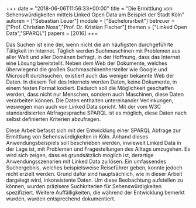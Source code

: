 +++
date = "2018-06-06T11:56:33+00:00"
title = "Die Ermittlung von Sehenswürdigkeiten mittels Linked Open Data am Beispiel der Stadt Köln"
autoren = ["Sebastian Leuer"]
module = ["Bachelorarbeit"]
betreuer = ["Prof. Christian Noss","Prof. Dr. Kristian Fischer"]
themen = ["Linked Open Data","SPARQL"]
papers = [2016]
+++

Das Suchen ist eine der, wenn nicht die am häufigsten durchgeführte Tätigkeit im Internet.
Täglich werden Suchmaschinen mit Problemen aus aller Welt und aller Domänen
befragt, in der Hoffnung, dass das Internet eine Lösung bereitstellt. Neben dem Web
der Dokumente, welches überwiegend die großen Suchmaschinenhersteller wie Google
und Microsoft durchsuchen, existiert auch das weniger bekannte Web der Daten. In
diesem Teil des Internets werden Daten, keine Dokumente, in einem festen Format kodiert.
Dadurch soll die Möglichkeit geschaffen werden, dass nicht nur Menschen, sondern
auch Maschinen, diese Daten verarbeiten können. Die Daten enthalten untereinander
Verlinkungen, weswegen man auch von Linked Data spricht. Mit der vom W3C standardisierten
Abfragesprache SPARQL ist es möglich, diese Daten nach selbst definierten
Kriterien abzufragen.

Diese Arbeit befasst sich mit der Entwicklung einer SPARQL Abfrage zur Ermittlung
von Sehenswürdigkeiten in Köln. Anhand dieses Anwendungsbeispiels soll beschrieben
werden, inwieweit Linked Data in der Lage ist, mit Problemen und Fragestellungen des
Alltags umzugehen. Es wird sich zeigen, dass es grundsätzlich möglich ist, derartige
Anwendungsszenarien mit Linked Data zu lösen. Ein umfassendes Suchergebnis, welches
beispielsweise Reiseführer geben, konnte jedoch nicht erzielt werden. Grund dafür
sind hauptsächlich, wie in dieser Arbeit dargelegt wird, inkonsistente Daten.
Um diese Beobachtung aufstellen zu können, wurden präzisere Suchkriterien für Sehenswürdigkeiten 
spezifiziert. Weitere Auffälligkeiten, die während der Entwicklung
bemerkt wurden, wurden entsprechend dokumentiert.
